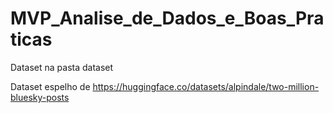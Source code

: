 # MVP_Analise_de_Dados_e_Boas_Praticas

Dataset na pasta dataset

Dataset espelho de https://huggingface.co/datasets/alpindale/two-million-bluesky-posts
